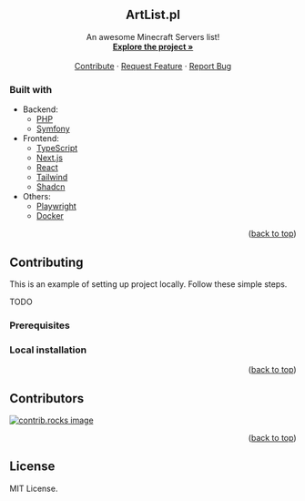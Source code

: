 <h2 align="center">ArtList.pl</h3>
  <p align="center">
    An awesome Minecraft Servers list!
    <br />
    <a href="https://artlist.dev/"><strong>Explore the project »</strong></a>
    <br />
    <br />
    <a href="https://github.com/Wojtazzzz/ArtList.dev/compare">Contribute</a>
    ·
    <a href="https://github.com/Wojtazzzz/ArtList.dev/compare">Request Feature</a>
    ·
    <a href="https://github.com/Wojtazzzz/ArtList.dev/issues/new">Report Bug</a>
  </p>
</div>


[//]: # (<!-- ABOUT THE PROJECT -->)

[//]: # (## About The Project)

[//]: # ()
[//]: # ([![Product Name Screen Shot][product-screenshot]]&#40;https://example.com&#41;)

[//]: # ()
[//]: # (There are many great README templates available on GitHub; however, I didn't find one that really suited my needs so I created this enhanced one. I want to create a README template so amazing that it'll be the last one you ever need -- I think this is it.)

[//]: # ()
[//]: # (Here's why:)

[//]: # (* Your time should be focused on creating something amazing. A project that solves a problem and helps others)

[//]: # (* You shouldn't be doing the same tasks over and over like creating a README from scratch)

[//]: # (* You should implement DRY principles to the rest of your life :smile:)

[//]: # ()
[//]: # (Of course, no one template will serve all projects since your needs may be different. So I'll be adding more in the near future. You may also suggest changes by forking this repo and creating a pull request or opening an issue. Thanks to all the people have contributed to expanding this template!)

[//]: # ()
[//]: # (Use the `BLANK_README.md` to get started.)

[//]: # ()
[//]: # (<p align="right">&#40;<a href="#readme-top">back to top</a>&#41;</p>)


### Built with
- Backend:
  - [PHP](https://www.php.net/)
  - [Symfony](https://symfony.com/)
- Frontend:
  - [TypeScript](https://www.typescriptlang.org/)
  - [Next.js](https://nextjs.org/)
  - [React](https://react.dev/)
  - [Tailwind](https://tailwindcss.com/)
  - [Shadcn](https://ui.shadcn.com/)
- Others:
  - [Playwright](https://playwright.dev/)
  - [Docker](https://www.docker.com/)

<p align="right">(<a href="#readme-top">back to top</a>)</p>

<!-- CONTRIBUTING -->
## Contributing

This is an example of setting up project locally. Follow these simple steps.

TODO

### Prerequisites

[//]: # (This is an example of how to list things you need to use the software and how to install them.)

[//]: # (* npm)

[//]: # (  ```sh)

[//]: # (  npm install npm@latest -g)

[//]: # (  ```)

### Local installation

[//]: # (_Below is an example of how you can instruct your audience on installing and setting up your app. This template doesn't rely on any external dependencies or services._)

[//]: # ()
[//]: # (1. Get a free API Key at [https://example.com]&#40;https://example.com&#41;)

[//]: # (2. Clone the repo)

[//]: # (   ```sh)

[//]: # (   git clone https://github.com/github_username/repo_name.git)

[//]: # (   ```)

[//]: # (3. Install NPM packages)

[//]: # (   ```sh)

[//]: # (   npm install)

[//]: # (   ```)

[//]: # (4. Enter your API in `config.js`)

[//]: # (   ```js)

[//]: # (   const API_KEY = 'ENTER YOUR API';)

[//]: # (   ```)

[//]: # (5. Change git remote url to avoid accidental pushes to base project)

[//]: # (   ```sh)

[//]: # (   git remote set-url origin github_username/repo_name)

[//]: # (   git remote -v # confirm the changes)

[//]: # (   ```)

<p align="right">(<a href="#readme-top">back to top</a>)</p>


## Contributors

<a href="https://github.com/Wojtazzzz/ArtList.dev/graphs/contributors">
  <img src="https://contrib.rocks/image?repo=wojtazzzz/ArtList.dev" alt="contrib.rocks image" />
</a>

<p align="right">(<a href="#readme-top">back to top</a>)</p>



<!-- LICENSE -->
## License
MIT License.




<!-- MARKDOWN LINKS & IMAGES -->
<!-- https://www.markdownguide.org/basic-syntax/#reference-style-links -->
[contributors-shield]: https://img.shields.io/github/contributors/othneildrew/Best-README-Template.svg?style=for-the-badge
[contributors-url]: https://github.com/Wojtazzzz/ArtList.dev/graphs/contributors
[forks-shield]: https://img.shields.io/github/forks/othneildrew/Best-README-Template.svg?style=for-the-badge
[forks-url]: https://github.com/Wojtazzzz/ArtList.dev/network/members
[stars-shield]: https://img.shields.io/github/stars/othneildrew/Best-README-Template.svg?style=for-the-badge
[stars-url]: https://github.com/Wojtazzzz/ArtList.dev/stargazers
[issues-shield]: https://img.shields.io/github/issues/othneildrew/Best-README-Template.svg?style=for-the-badge
[issues-url]: https://github.com/Wojtazzzz/ArtList.dev/issues
[license-shield]: https://img.shields.io/github/license/othneildrew/Best-README-Template.svg?style=for-the-badge
[license-url]: https://github.com/Wojtazzzz/ArtList.dev/blob/master/LICENSE.txt
[product-screenshot]: images/screenshot.png
[Next.js]: https://img.shields.io/badge/next.js-000000?style=for-the-badge&logo=nextdotjs&logoColor=white
[Next-url]: https://nextjs.org/
[React.js]: https://img.shields.io/badge/React-20232A?style=for-the-badge&logo=react&logoColor=61DAFB
[React-url]: https://reactjs.org/
[Symfony.com]: https://img.shields.io/badge/Symfony-18202a?style=for-the-badge&logo=symfony&logoColor=white
[Symfony-url]: https://symfony.com/
